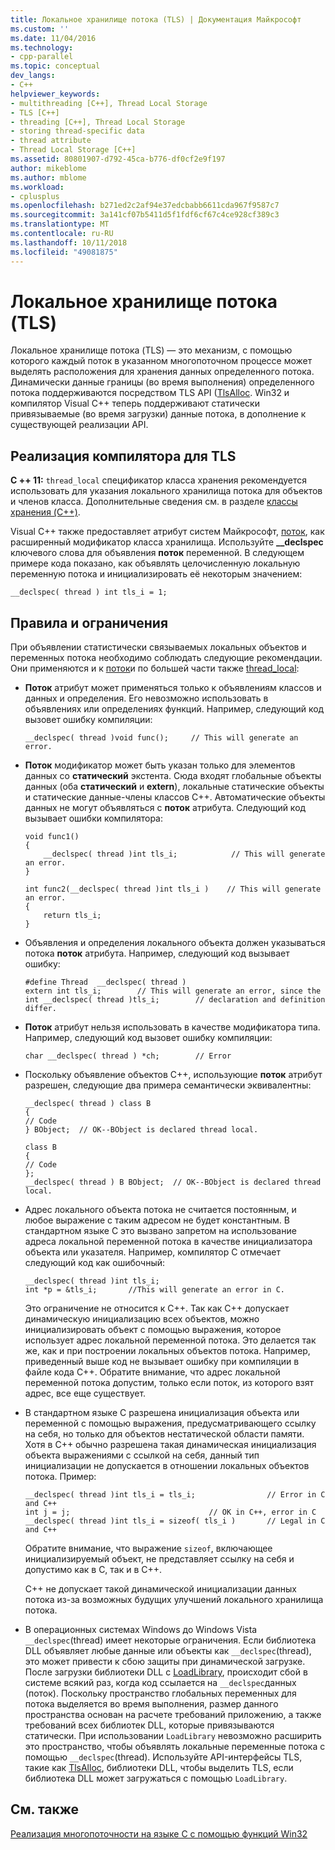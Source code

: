 ```yaml
---
title: Локальное хранилище потока (TLS) | Документация Майкрософт
ms.custom: ''
ms.date: 11/04/2016
ms.technology:
- cpp-parallel
ms.topic: conceptual
dev_langs:
- C++
helpviewer_keywords:
- multithreading [C++], Thread Local Storage
- TLS [C++]
- threading [C++], Thread Local Storage
- storing thread-specific data
- thread attribute
- Thread Local Storage [C++]
ms.assetid: 80801907-d792-45ca-b776-df0cf2e9f197
author: mikeblome
ms.author: mblome
ms.workload:
- cplusplus
ms.openlocfilehash: b271ed2c2af94e37edcbabb6611cda967f9587c7
ms.sourcegitcommit: 3a141cf07b5411d5f1fdf6cf67c4ce928cf389c3
ms.translationtype: MT
ms.contentlocale: ru-RU
ms.lasthandoff: 10/11/2018
ms.locfileid: "49081875"
---
```

# <a name="thread-local-storage-tls"></a>Локальное хранилище потока (TLS)

Локальное хранилище потока (TLS) — это механизм, с помощью которого каждый поток в указанном многопоточном процессе может выделять расположения для хранения данных определенного потока. Динамически данные границы (во время выполнения) определенного потока поддерживаются посредством TLS API ([TlsAlloc](/windows/desktop/api/processthreadsapi/nf-processthreadsapi-tlsalloc).  Win32 и компилятор Visual C++ теперь поддерживают статически привязываемые (во время загрузки) данные потока, в дополнение к существующей реализации API.

##  <a name="_core_compiler_implementation_for_tls"></a> Реализация компилятора для TLS

**C ++ 11:** `thread_local` спецификатор класса хранения рекомендуется использовать для указания локального хранилища потока для объектов и членов класса. Дополнительные сведения см. в разделе [классы хранения (C++)](../cpp/storage-classes-cpp.md).

Visual C++ также предоставляет атрибут систем Майкрософт, [поток](../cpp/thread.md), как расширенный модификатор класса хранилища. Используйте **__declspec** ключевого слова для объявления **поток** переменной. В следующем примере кода показано, как объявлять целочисленную локальную переменную потока и инициализировать её некоторым значением:

```
__declspec( thread ) int tls_i = 1;
```

## <a name="rules-and-limitations"></a>Правила и ограничения

При объявлении статистически связываемых локальных объектов и переменных потока необходимо соблюдать следующие рекомендации. Они применяются и к [поток](../cpp/thread.md)и по большей части также [thread_local](../cpp/storage-classes-cpp.md):

- **Поток** атрибут может применяться только к объявлениям классов и данных и определения. Его невозможно использовать в объявлениях или определениях функций. Например, следующий код вызовет ошибку компиляции:

    ```
    __declspec( thread )void func();     // This will generate an error.
    ```

- **Поток** модификатор может быть указан только для элементов данных со **статический** экстента. Сюда входят глобальные объекты данных (оба **статический** и **extern**), локальные статические объекты и статические данные-члены классов C++. Автоматические объекты данных не могут объявляться с **поток** атрибута. Следующий код вызывает ошибки компилятора:

    ```
    void func1()
    {
        __declspec( thread )int tls_i;            // This will generate an error.
    }

    int func2(__declspec( thread )int tls_i )    // This will generate an error.
    {
        return tls_i;
    }
    ```

- Объявления и определения локального объекта должен указываться потока **поток** атрибута. Например, следующий код вызывает ошибку:

    ```
    #define Thread  __declspec( thread )
    extern int tls_i;        // This will generate an error, since the
    int __declspec( thread )tls_i;        // declaration and definition differ.
    ```

- **Поток** атрибут нельзя использовать в качестве модификатора типа. Например, следующий код вызовет ошибку компиляции:

    ```
    char __declspec( thread ) *ch;        // Error
    ```

- Поскольку объявление объектов C++, использующие **поток** атрибут разрешен, следующие два примера семантически эквивалентны:

    ```
    __declspec( thread ) class B
    {
    // Code
    } BObject;  // OK--BObject is declared thread local.

    class B
    {
    // Code
    };
    __declspec( thread ) B BObject;  // OK--BObject is declared thread local.
    ```

- Адрес локального объекта потока не считается постоянным, и любое выражение с таким адресом не будет константным. В стандартном языке C это вызвано запретом на использование адреса локальной переменной потока в качестве инициализатора объекта или указателя. Например, компилятор C отмечает следующий код как ошибочный:

    ```
    __declspec( thread )int tls_i;
    int *p = &tls_i;       //This will generate an error in C.
    ```

     Это ограничение не относится к C++. Так как C++ допускает динамическую инициализацию всех объектов, можно инициализировать объект с помощью выражения, которое использует адрес локальной переменной потока. Это делается так же, как и при построении локальных объектов потока. Например, приведенный выше код не вызывает ошибку при компиляции в файле кода C++. Обратите внимание, что адрес локальной переменной потока допустим, только если поток, из которого взят адрес, все еще существует.

- В стандартном языке C разрешена инициализация объекта или переменной с помощью выражения, предусматривающего ссылку на себя, но только для объектов нестатической области памяти. Хотя в C++ обычно разрешена такая динамическая инициализация объекта выражениями с ссылкой на себя, данный тип инициализации не допускается в отношении локальных объектов потока. Пример:

    ```
    __declspec( thread )int tls_i = tls_i;                // Error in C and C++
    int j = j;                               // OK in C++, error in C
    __declspec( thread )int tls_i = sizeof( tls_i )       // Legal in C and C++
    ```

     Обратите внимание, что выражение `sizeof`, включающее инициализируемый объект, не представляет ссылку на себя и допустимо как в C, так и в C++.

     C++ не допускает такой динамической инициализации данных потока из-за возможных будущих улучшений локального хранилища потока.

- В операционных системах Windows до Windows Vista `__declspec`(thread) имеет некоторые ограничения. Если библиотека DLL объявляет любые данные или объекты как `__declspec`(thread), это может привести к сбою защиты при динамической загрузке. После загрузки библиотеки DLL с [LoadLibrary](/windows/desktop/api/libloaderapi/nf-libloaderapi-loadlibrarya), происходит сбой в системе всякий раз, когда код ссылается на `__declspec`данных (поток). Поскольку пространство глобальных переменных для потока выделяется во время выполнения, размер данного пространства основан на расчете требований приложению, а также требований всех библиотек DLL, которые привязываются статически. При использовании `LoadLibrary` невозможно расширить это пространство, чтобы объявлять локальные переменные потока с помощью `__declspec`(thread). Используйте API-интерфейсы TLS, такие как [TlsAlloc](/windows/desktop/api/processthreadsapi/nf-processthreadsapi-tlsalloc), библиотеки DLL, чтобы выделить TLS, если библиотека DLL может загружаться с помощью `LoadLibrary`.

## <a name="see-also"></a>См. также

[Реализация многопоточности на языке C с помощью функций Win32](multithreading-with-c-and-win32.md)